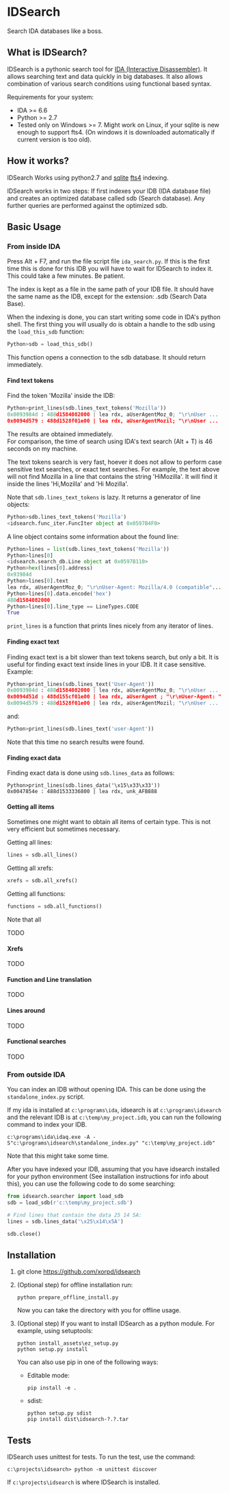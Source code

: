 # IDSearch

Search IDA databases like a boss.

## What is IDSearch?

IDSearch is a pythonic search tool for [IDA (Interactive
Disassembler)](https://www.hex-rays.com/index.shtml). It allows searching text
and data quickly in big databases. It also allows combination of various search
conditions using functional based syntax.

Requirements for your system:
- IDA >= 6.6
- Python >= 2.7
- Tested only on Windows >= 7. Might work on Linux, if your sqlite is new
  enough to support fts4. (On windows it is downloaded automatically if current
  version is too old).

## How it works?

IDSearch Works using python2.7 and [sqlite](https://sqlite.org/)
[fts4](https://www.sqlite.org/fts3.html) indexing.

IDSearch works in two steps: If first indexes your IDB (IDA database file) and
creates an optimized database called sdb (Search database). Any further queries
are performed against the optimized sdb.


## Basic Usage
### From inside IDA

Press Alt + F7, and run the file script file `ida_search.py`.
If this is the first time this is done for this IDB you will have to wait for
IDSearch to index it. This could take a few minutes. Be patient.

The index is kept as a file in the same path of your IDB file. It should have
the same name as the IDB, except for the extension: .sdb (Search Data Base).

When the indexing is done, you can start writing some code in IDA's python
shell. The first thing you will usually do is obtain a handle to the sdb using
the `load_this_sdb` function:

```python
Python>sdb = load_this_sdb()
```

This function opens a connection to the sdb database. It should return
immediately.


#### Find text tokens

Find the token 'Mozilla' inside the IDB:

```python
Python>print_lines(sdb.lines_text_tokens('Mozilla'))
0x0093984d : 488d1584082000 | lea rdx, aUserAgentMoz_0; "\r\nUser ... 
0x0094d579 : 488d1528f01e00 | lea rdx, aUserAgentMozil; "\r\nUser ... 
```

The results are obtained immediately.  
For comparison, the time of search using IDA's text search (Alt + T) is 46 seconds on my machine.

The text tokens search is very fast, hoever it does not allow to perform case
sensitive text searches, or exact text searches. For example, the text above
will not find Mozilla in a line that contains the string 'HiMozilla'. It will
find it inside the lines 'Hi,Mozilla' and 'Hi Mozilla'.

Note that `sdb.lines_text_tokens` is lazy. It returns a generator of line
objects:
```python
Python>sdb.lines_text_tokens('Mozilla')
<idsearch.func_iter.FuncIter object at 0x0597B4F0>
```

A line object contains some information about the found line:

```python
Python>lines = list(sdb.lines_text_tokens('Mozilla'))
Python>lines[0]
<idsearch.search_db.Line object at 0x0597B110>
Python>hex(lines[0].address)
0x93984d
Python>lines[0].text
lea rdx, aUserAgentMoz_0; "\r\nUser-Agent: Mozilla/4.0 (compatible"...
Python>lines[0].data.encode('hex')
488d1584082000
Python>lines[0].line_type == LineTypes.CODE
True
```

`print_lines` is a function that prints lines nicely from any iterator of lines.

#### Finding exact text

Finding exact text is a bit slower than text tokens search, but only a bit. It
is useful for finding exact text inside lines in your IDB. It it case
sensitive. Example:

```python
Python>print_lines(sdb.lines_text('User-Agent'))
0x0093984d : 488d1584082000 | lea rdx, aUserAgentMoz_0; "\r\nUser ... 
0x0094d51d : 488d155cf01e00 | lea rdx, aUserAgent ; "\r\nUser-Agent: "
0x0094d579 : 488d1528f01e00 | lea rdx, aUserAgentMozil; "\r\nUser ... 
```

and:

```python
Python>print_lines(sdb.lines_text('user-Agent'))
```

Note that this time no search results were found.

#### Finding exact data

Finding exact data is done using `sdb.lines_data` as follows:

```
Python>print_lines(sdb.lines_data('\x15\x33\x33'))
0x0047854e : 488d1533336800 | lea rdx, unk_AFB888  
```

#### Getting all items

Sometimes one might want to obtain all items of certain type. This is not very
efficient but sometimes necessary.

Getting all lines:
```python
lines = sdb.all_lines()
```

Getting all xrefs:
```python
xrefs = sdb.all_xrefs()
```

Getting all functions:
```python
functions = sdb.all_functions()
```

Note that all 




TODO

#### Xrefs

TODO

#### Function and Line translation

TODO

#### Lines around

TODO

#### Functional searches

TODO


### From outside IDA

You can index an IDB without opening IDA. This can be done using the
`standalone_index.py` script.

If my ida is installed at `c:\programs\ida`, idsearch is at
`c:\programs\idsearch` and the relevant IDB is at `c:\temp\my_project.idb`, you
can run the following command to index your IDB.

```
c:\programs\ida\idaq.exe -A -S"c:\programs\idsearch\standalone_index.py" "c:\temp\my_project.idb"
```

Note that this might take some time.

After you have indexed your IDB, assuming that you have idsearch installed for
your python environment (See installation instructions for info about this),
you can use the following code to do some searching:

```python
from idsearch.searcher import load_sdb
sdb = load_sdb(r'c:\temp\my_project.sdb')

# Find lines that contain the data 25 14 5A:
lines = sdb.lines_data('\x25\x14\x5A')

sdb.close()
```

## Installation

1.  git clone https://github.com/xorpd/idsearch

2.  (Optional step) for offline installation run:
    ```
    python prepare_offline_install.py
    ```
    Now you can take the directory with you for offline usage.

3.  (Optional step) If you want to install IDSearch as a python module.
    For example, using setuptools:
    ```
    python install_assets\ez_setup.py
    python setup.py install
    ```

    You can also use pip in one of the following ways:
    -   Editable mode:
        ```
        pip install -e .
        ```

    -   sdist:
        ```
        python setup.py sdist
        pip install dist\idsearch-?.?.tar
        ```

## Tests

IDSearch uses unittest for tests.
To run the test, use the command:

```
c:\projects\idsearch> python -m unittest discover 
```

If `c:\projects\idsearch` is where IDSearch is installed.


